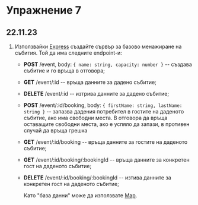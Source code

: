 # Упражнение 7

## 22.11.23


1. Използвайки [Express](https://expressjs.com/) създайте сървър за базово менажиране на събития. Той да има следните endpoint-и:
    - **POST** /event, body: `{ name: string, capacity: number }` -- създава събитие и го връща в отговора;
    - **GET** /event/:id -- връща данните за дадено събитие;
    - **DELETE** /event/:id -- изтрива данните за дадено събитие;
    - **POST** /event/:id/booking, body: `{ firstName: string, lastName: string }` -- запазва дадения потребител в гостите на даденото събитие, ако има свободни места. В отговора да връща оставащите свободни места, ако е успяло да запази, в противен случай да връща грешка
    - **GET** /event/:id/booking -- връща данните за гостите на даденото събитие;
    - **GET** /event/:id/booking/:bookingId -- връща данните за конкретен гост на даденото събитие;
    - **DELETE** /event/:id/booking/:bookingId -- изтива данните за конкретен гост на даденото събитие;

      Като "база данни" може да използвате [Map](https://developer.mozilla.org/en-US/docs/Web/JavaScript/Reference/Global_Objects/Map). 